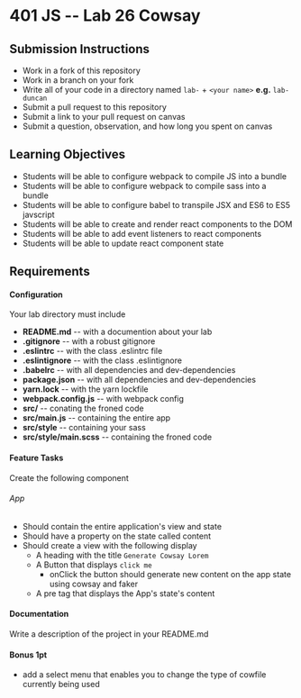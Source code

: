 401 JS --  Lab 26 Cowsay
===

## Submission Instructions
  * Work in a fork of this repository
  * Work in a branch on your fork
  * Write all of your code in a directory named `lab-` + `<your name>` **e.g.** `lab-duncan`
  * Submit a pull request to this repository
  * Submit a link to your pull request on canvas
  * Submit a question, observation, and how long you spent on canvas  
  
## Learning Objectives  
* Students will be able to configure webpack to compile JS into a bundle
* Students will be able to configure webpack to compile sass into a bundle
* Students will be able to configure babel to transpile JSX and ES6 to ES5 javscript
* Students will be able to create and render react components to the DOM
* Students will be able to add event listeners to react components 
* Students will be able to update react component state

## Requirements  
#### Configuration  
Your lab directory must include  
* **README.md** -- with a documention about your lab
* **.gitignore** -- with a robust gitignore
* **.eslintrc** -- with the class .eslintrc file
* **.eslintignore** -- with the class .eslintignore
* **.babelrc** -- with all dependencies and dev-dependencies 
* **package.json** -- with all dependencies and dev-dependencies 
* **yarn.lock** -- with the yarn lockfile
* **webpack.config.js** -- with webpack config
* **src/** -- conating the froned code
* **src/main.js** -- containing the entire app
* **src/style** -- containing your sass
* **src/style/main.scss** -- containing the froned code
 
#### Feature Tasks  
Create the following component
###### App
* Should contain the entire application's view and state
* Should have a property on the state called content 
* Should create a view with the following display
  * A heading with the title `Generate Cowsay Lorem`
  * A Button that displays `click me`
    * onClick the button should generate new content on the app state using cowsay and faker
  * A pre tag that displays the App's state's content 

####  Documentation  
Write a description of the project in your README.md

#### Bonus 1pt 
* add a select menu that enables you to change the type of cowfile currently being used
